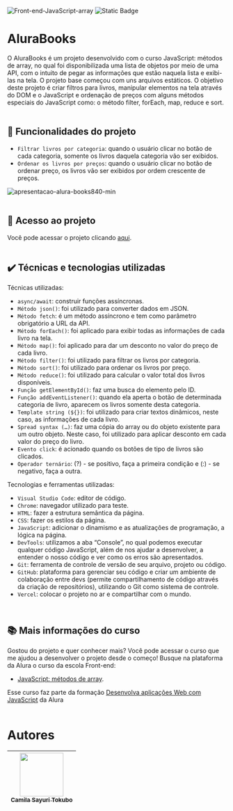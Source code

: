 ![Front-end-JavaScript-array](https://github.com/CamilaSah/alura-books/assets/128820692/4b7fa484-3fe2-4bde-adbe-95c17131e00a)
![Static Badge](https://img.shields.io/badge/Status-Conclu%C3%ADdo-%2391DCFF)

<h1>AluraBooks</h1>
O AluraBooks é um projeto desenvolvido com o curso JavaScript: métodos de array, no qual foi disponibilizada uma lista de objetos por meio de uma API, com o intuito de pegar as informações que estão naquela lista e exibi-las na tela. O projeto base começou com uns arquivos estáticos.
O objetivo deste projeto é criar filtros para livros, manipular elementos na tela através do DOM e o JavaScript e ordenação de preços com alguns métodos especiais do JavaScript como: o método filter, forEach, map, reduce e sort.
<br>
<br>

## :hammer: Funcionalidades do projeto
- `Filtrar livros por categoria`: quando o usuário clicar no botão de cada categoria, somente os livros daquela categoria vão ser exibidos.
- `Ordenar os livros por preços`: quando o usuário clicar no botão de ordenar preço, os livros vão ser exibidos por ordem crescente de preços.

![apresentacao-alura-books840-min](https://github.com/CamilaSah/alura-books/assets/128820692/c5548488-3066-42b2-9448-396e06a7df76)
<br>
<br>

## 📁 Acesso ao projeto

Você pode acessar o projeto clicando [aqui](https://alura-books-kappa.vercel.app/).
<br>
<br>

## ✔️ Técnicas e tecnologias utilizadas

Técnicas utilizadas:
- ``async/await``: construir funções assíncronas.
- ``Método json()``: foi utilizado para converter dados em JSON.
- ``Método fetch``: é um método assíncrono e tem como parâmetro obrigatório a URL da API.
- ``Método forEach()``: foi aplicado para exibir todas as informações de cada livro na tela.
- ``Método map()``: foi aplicado para dar um desconto no valor do preço de cada livro.
- ``Método filter()``: foi utilizado para filtrar os livros por categoria.
- ``Método sort()``: foi utilizado para ordenar os livros por preço.
- ``Método reduce()``: foi utilizado para calcular o valor total dos livros disponíveis.
- ``Função getElementById()``: faz uma busca do elemento pelo ID.
- ``Função addEventListener()``: quando ela aperta o botão de determinada categoria de livro, aparecem os livros somente desta categoria.
- ``Template string (${})``: foi utilizado para criar textos dinâmicos, neste caso, as informações de cada livro.
- ``Spread syntax (…)``: faz uma cópia do array ou do objeto existente para um outro objeto. Neste caso, foi utilizado para aplicar desconto em cada valor do preço do livro.
- ``Evento click``: é acionado quando os botões de tipo de livros são clicados.
- ``Operador ternário``: (?) - se positivo, faça a primeira condição e (:) - se negativo, faça a outra.

Tecnologias e ferramentas utilizadas:
- ``Visual Studio Code``: editor de código.
- ``Chrome``: navegador utilizado para teste.
- ``HTML``: fazer a estrutura semântica da página.
- ``CSS``: fazer os estilos da página.
- ``JavaScript``: adicionar o dinamismo e as atualizações de programação, a lógica na página.
- ``DevTools``: utilizamos a aba “Console”, no qual podemos executar qualquer código JavaScript, além de nos ajudar a desenvolver, a entender o nosso código e ver como os erros são apresentados.
- ``Git``: ferramenta de controle de versão de seu arquivo, projeto ou código. 
- ``GitHub``: plataforma para gerenciar seu código e criar um ambiente de colaboração entre devs (permite compartilhamento de código através da criação de repositórios), utilizando o Git como sistema de controle.
- ``Vercel``: colocar o projeto no ar e compartilhar com o mundo.
<br>

## 📚 Mais informações do curso
Gostou do projeto e quer conhecer mais? Você pode acessar o curso que me ajudou a desenvolver o projeto desde o começo! 
Busque na plataforma da Alura o curso da escola Front-end:
- [JavaScript: métodos de array](https://cursos.alura.com.br/course/javascript-metodos-array).

Esse curso faz parte da formação [Desenvolva aplicações Web com JavaScript](https://cursos.alura.com.br/formacao-javascript-front-end) da Alura
<br>
<br>
# Autores

| <img src="https://github.com/CamilaSah/site-pessoal/assets/128820692/bed790ab-3722-4503-8fed-c786e774661b" width="100"><br>[<sub>Camila Sayuri Tokubo</sub>](https://www.linkedin.com/in/camila-tokubo/)|
| :---: |
